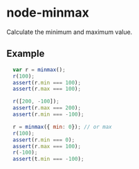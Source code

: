 node-minmax
===========

Calculate the minimum and maximum value.

## Example
```javascript
  var r = minmax();
  r(100);
  assert(r.min === 100);
  assert(r.max === 100);

  r([200, -100]);
  assert(r.max === 200);
  assert(r.min === -100);

  r = minmax({ min: 0}); // or max
  r(100);
  assert(r.min === 0);
  assert(r.max === 100);
  r(-100);
  assert(t.min === -100);
```
